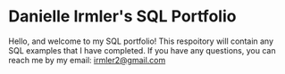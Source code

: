 # Danielle Irmler's SQL Portfolio
Hello, and welcome to my SQL portfolio! This respoitory will contain any SQL examples that I have completed. If you have any questions, you can reach me by my email: irmler2@gmail.com
